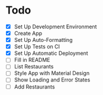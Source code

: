 # Todo

- [x] Set Up Development Environment
- [x] Create App
- [x] Set Up Auto-Formatting
- [x] Set Up Tests on CI
- [x] Set Up Automatic Deployment
- [ ] Fill in README
- [ ] List Restaurants
- [ ] Style App with Material Design
- [ ] Show Loading and Error States
- [ ] Add Restaurants
